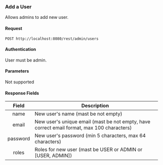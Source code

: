 ### Add a User
Allows admins to add new user.

#### Request
`POST http://localhost:8080/rest/admin/users`

#### Authentication
User must be admin.

#### Parameters
Not supported

#### Response Fields
|  Field   | Description                                                                                |
|:--------:|--------------------------------------------------------------------------------------------|
|   name   | New user's name (mast be not empty)                                                        |
|   email  | New user's unique email (mast be not empty, have correct email format, max 100 characters) |
| password | New user's password (min 5 characters, max 64 characters)                                  |
|   roles  | Roles for new user (mast be USER or ADMIN or [USER, ADMIN])                                |
